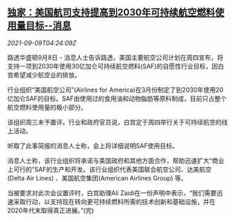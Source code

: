 <!--1631161862000-->
[独家：美国航司支持提高到2030年可持续航空燃料使用量目标--消息](https://cn.reuters.com/article/us-airliners-2030-fuel-0909-idCNKBS2G50AR)
------

<div><i>2021-09-09T04:24:09Z</i></div><p>路透华盛顿9月8日 - 消息人士告诉路透，美国主要航空公司计划在周四宣布，将支持一项到2030年使用30亿加仑可持续航空燃料(SAF)的自愿性行业目标，因白宫希望减少航空业的排放。</p><p>行业组织“美国航空公司”(Airlines for America)在3月份制定了到2030年使用20亿加仑SAF的目标。SAF由使用过的食用油和动物脂肪等原料制成，目前只占整个航空燃料使用量的极小部分。</p><p>该组织周三未予置评。行业和政府官员说，白宫定于周四举行关于可持续航空的线上活动。</p><p>听取了此事简报的消息人士称，会上将详细说明SAF使用目标。</p><p>消息人士称，该行业组织将承诺与美国政府和其他方面合作，帮助迅速扩大“商业上可行的”SAF的生产和开发。该行业组织代表美国联合航空公司、达美航空(Delta Air Lines) 、美国航空集团(American Airlines Group) 等。</p><p>当被要求对此次会议置评时，白宫助理Ali Zaidi在一份声明中表示，“我们需要迅速采取行动，以支持现在转向更可持续燃料所需的技术创新和基础设施，并在2020年代末取得真正进展。”(完)</p>
